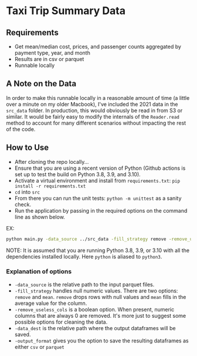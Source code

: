 # Taxi Trip Summary Data

## Requirements
- Get mean/median cost, prices, and passenger counts aggregated by payment type, year, and month
- Results are in csv or parquet
- Runnable locally

## A Note on the Data
 In order to make this runnable locally in a reasonable amount of time (a little over a minute on my older Macbook), I've included the 2021 data in the `src_data` folder.  In production, this would obviously be read in from S3 or similar.  It would be fairly easy to modify the internals of the `Reader.read` method to account for many different scenarios without impacting the rest of the code.

## How to Use
- After cloning the repo locally...
- Ensure that you are using a recent version of Python (Github actions is set up to test the build on Python 3.8, 3.9, and 3.10).
- Activate a virtual environment and install from `requirements.txt`: `pip install -r requirements.txt`
- `cd` into `src`
- From there you can run the unit tests: `python -m unittest` as a sanity check.
- Run the application by passing in the required options on the command line as shown below.

EX:
```bash
python main.py -data_source ../src_data -fill_strategy remove -remove_useless_cols -data_dest ../output_data -output_format parquet
```
NOTE: It is assumed that you are running Python 3.8, 3.9, or 3.10 with all the dependencies installed locally.  Here `python` is aliased to `python3`.
### Explanation of options
- `-data_source` is the relative path to the input parquet files.
- `-fill_strategy` handles null numeric values.  There are two options: `remove` and `mean`.  `remove` drops rows with null values and `mean` fills in the average value for the column.
- `-remove_useless_cols` is a boolean option.  When present, numeric columns that are always 0 are removed.  It's more just to suggest some possible options for cleaning the data.
- `-data_dest` is the relative path where the output dataframes will be saved.
- `-output_format` gives you the option to save the resulting dataframes as either `csv` or `parquet`